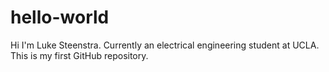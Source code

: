# hello-world
Hi I'm Luke Steenstra. Currently an electrical engineering student at UCLA. This is my first GitHub repository.
